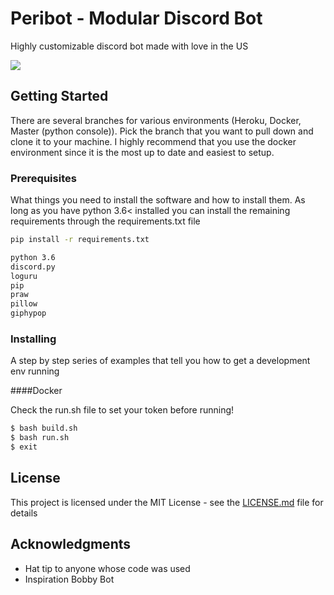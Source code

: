 # Peribot - Modular Discord Bot

Highly customizable discord bot made with love in the US

<a href="https://patreon.com/boiboi"><img src="https://img.shields.io/endpoint.svg?url=https%3A%2F%2Fshieldsio-patreon.herokuapp.com%2Fbotboi&style=for-the-badge" /> </a>

## Getting Started

There are several branches for various environments (Heroku, Docker, Master (python console)). Pick the branch that you want to pull down and clone it to your machine.
I highly recommend that you use the docker environment since it is the most up to date and easiest to setup.
### Prerequisites

What things you need to install the software and how to install them. As long as you have python 3.6< installed you can install the remaining requirements through the requirements.txt file

```bash
pip install -r requirements.txt
```

```txt
python 3.6
discord.py
loguru
pip
praw
pillow
giphypop
```

### Installing

A step by step series of examples that tell you how to get a development env running

####Docker

Check the run.sh file to set your token before running!

```bash
$ bash build.sh
$ bash run.sh
$ exit
```


## License

This project is licensed under the MIT License - see the [LICENSE.md](LICENSE.md) file for details

## Acknowledgments

* Hat tip to anyone whose code was used
* Inspiration Bobby Bot

